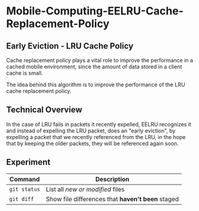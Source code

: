 # Mobile-Computing-EELRU-Cache-Replacement-Policy
## Early Eviction - LRU Cache Policy

Cache replacement policy plays a vital role to improve the performance in a cached mobile environment, since the amount of data stored in a client cache is small.

The idea behind this algorithm is to improve the performance of the LRU cache replacement policy.

## Technical Overview
In the case of LRU fails in packets it recently expelled, EELRU recognizes it and instead of expelling the LRU packet, does an "early eviction", by expelling a packet that we recently referenced from the LRU, in the hope that by keeping the older packets, they will be referenced again soon.

## Experiment
| Command | Description |
| --- | --- |
| `git status` | List all *new or modified* files |
| `git diff` | Show file differences that **haven't been** staged |
